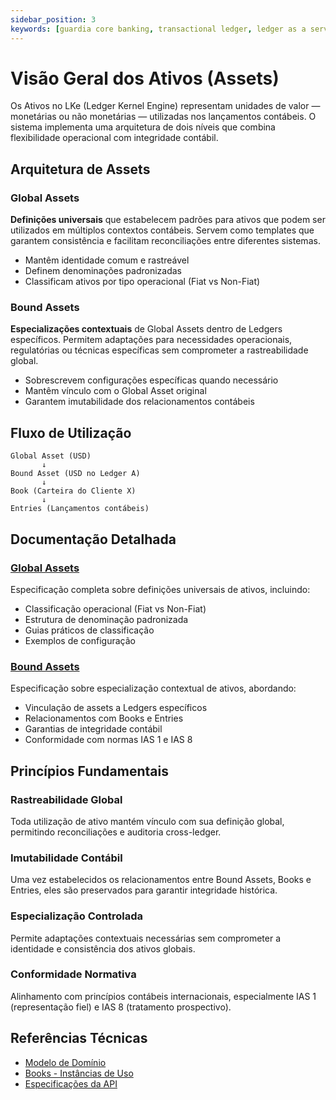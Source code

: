 ```yaml
---
sidebar_position: 3
keywords: [guardia core banking, transactional ledger, ledger as a service, modulo de ledger da guardia, assets, global assets, bound assets, ias-1, ias-8]
---
```


# Visão Geral dos Ativos (Assets)

Os Ativos no LKe (Ledger Kernel Engine) representam unidades de valor — monetárias ou não monetárias — utilizadas nos lançamentos contábeis. O sistema implementa uma arquitetura de dois níveis que combina flexibilidade operacional com integridade contábil.

## Arquitetura de Assets

### Global Assets
**Definições universais** que estabelecem padrões para ativos que podem ser utilizados em múltiplos contextos contábeis. Servem como templates que garantem consistência e facilitam reconciliações entre diferentes sistemas.

- Mantêm identidade comum e rastreável
- Definem denominações padronizadas
- Classificam ativos por tipo operacional (Fiat vs Non-Fiat)

### Bound Assets
**Especializações contextuais** de Global Assets dentro de Ledgers específicos. Permitem adaptações para necessidades operacionais, regulatórias ou técnicas específicas sem comprometer a rastreabilidade global.

- Sobrescrevem configurações específicas quando necessário
- Mantêm vínculo com o Global Asset original
- Garantem imutabilidade dos relacionamentos contábeis

## Fluxo de Utilização

```
Global Asset (USD)
       ↓
Bound Asset (USD no Ledger A)
       ↓
Book (Carteira do Cliente X)
       ↓
Entries (Lançamentos contábeis)
```

## Documentação Detalhada

### [Global Assets](./global-assets.md)
Especificação completa sobre definições universais de ativos, incluindo:
- Classificação operacional (Fiat vs Non-Fiat)
- Estrutura de denominação padronizada
- Guias práticos de classificação
- Exemplos de configuração

### [Bound Assets](./bound-assets.md)
Especificação sobre especialização contextual de ativos, abordando:
- Vinculação de assets a Ledgers específicos
- Relacionamentos com Books e Entries
- Garantias de integridade contábil
- Conformidade com normas IAS 1 e IAS 8

## Princípios Fundamentais

### Rastreabilidade Global
Toda utilização de ativo mantém vínculo com sua definição global, permitindo reconciliações e auditoria cross-ledger.

### Imutabilidade Contábil
Uma vez estabelecidos os relacionamentos entre Bound Assets, Books e Entries, eles são preservados para garantir integridade histórica.

### Especialização Controlada
Permite adaptações contextuais necessárias sem comprometer a identidade e consistência dos ativos globais.

### Conformidade Normativa
Alinhamento com princípios contábeis internacionais, especialmente IAS 1 (representação fiel) e IAS 8 (tratamento prospectivo).

## Referências Técnicas

- [Modelo de Domínio](../models/index.md)
- [Books - Instâncias de Uso](../books/index.md)
- [Especificações da API](../../api/lke/introducao)